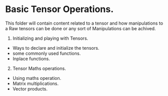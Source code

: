 # Basic Tensor Operations.
This folder will contain content related to a tensor and how manipulations to a Raw tensors can be done or any sort of Manipulations can be achived.

1. Initializing and playing with Tensors.
 - Ways to declare and initialize the tensors.
 - some commonly used functions.
 - Inplace functions.

2. Tensor Maths operations.
 - Using maths operation.
 - Matrix multiplications.
 - Vector products.
